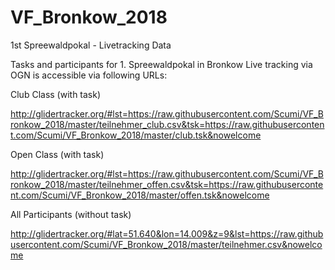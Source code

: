 # VF_Bronkow_2018
1st Spreewaldpokal - Livetracking Data

Tasks and participants for 1. Spreewaldpokal in Bronkow
Live tracking via OGN is accessible via following URLs:

Club Class (with task)

http://glidertracker.org/#lst=https://raw.githubusercontent.com/Scumi/VF_Bronkow_2018/master/teilnehmer_club.csv&tsk=https://raw.githubusercontent.com/Scumi/VF_Bronkow_2018/master/club.tsk&nowelcome

Open Class (with task)

http://glidertracker.org/#lst=https://raw.githubusercontent.com/Scumi/VF_Bronkow_2018/master/teilnehmer_offen.csv&tsk=https://raw.githubusercontent.com/Scumi/VF_Bronkow_2018/master/offen.tsk&nowelcome

All Participants (without task)

http://glidertracker.org/#lat=51.640&lon=14.009&z=9&lst=https://raw.githubusercontent.com/Scumi/VF_Bronkow_2018/master/teilnehmer.csv&nowelcome
